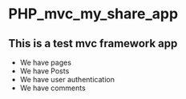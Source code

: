 # PHP_mvc_my_share_app

## This is a test mvc framework app

- We have pages
- We have Posts
- We have user authentication
- We have comments
